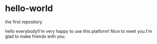 # hello-world
the first repository

hello everybody!I'm very happy to use this platform!
Nice to meet you.I'm glad to make friends with you.
